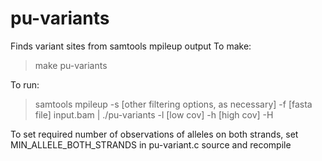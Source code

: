 # pu-variants
Finds variant sites from samtools mpileup output
To make:

> make pu-variants

To run:

>samtools mpileup -s [other filtering options, as necessary] -f [fasta file] input.bam | ./pu-variants -l [low cov] -h [high cov] -H

To set required number of observations of alleles on both strands, set MIN_ALLELE_BOTH_STRANDS in pu-variant.c source and recompile
